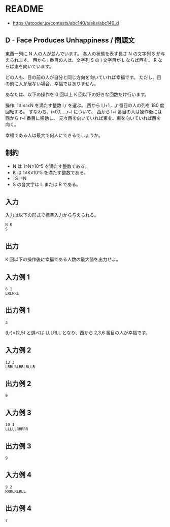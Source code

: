 # README
- <https://atcoder.jp/contests/abc140/tasks/abc140_d>
## D - Face Produces Unhappiness / 問題文
東西一列に N 人の人が並んでいます。
各人の状態を表す長さ N の文字列 S が与えられます。
西から i 番目の人は、文字列 S の i 文字目が L ならば西を、
R ならば東を向いています。

どの人も、目の前の人が自分と同じ方向を向いていれば幸福です。
ただし、目の前に人が居ない場合、幸福ではありません。

あなたは、以下の操作を 0 回以上 K 回以下の好きな回数だけ行います。

操作: 1≤l≤r≤N を満たす整数 l,r を選ぶ。
西から l,l+1,...,r 番目の人の列を 180 度回転する。
すなわち、i=0,1,...,r−l について、
西から l+i 番目の人は操作後には西から r−i 番目に移動し、
元々西を向いていれば東を、東を向いていれば西を向く。

幸福である人は最大で何人にできるでしょうか。
## 制約
- N は 1≤N≤10^5 を満たす整数である。
- K は 1≤K≤10^5 を満たす整数である。
- ∣S∣=N
- S の各文字は L または R である。
## 入力
入力は以下の形式で標準入力から与えられる。

```
N K
S
```
## 出力
K 回以下の操作後に幸福である人数の最大値を出力せよ。
## 入力例 1
```
6 1
LRLRRL
```
## 出力例 1
```
3
```

(l,r)=(2,5) と選べば LLLRLL となり、西から 2,3,6 番目の人が幸福です。
## 入力例 2
```
13 3
LRRLRLRRLRLLR
```
## 出力例 2
```
9
```
## 入力例 3
```
10 1
LLLLLRRRRR
```
## 出力例 3
```
9
```
## 入力例 4
```
9 2
RRRLRLRLL
```
## 出力例 4
```
7
```

